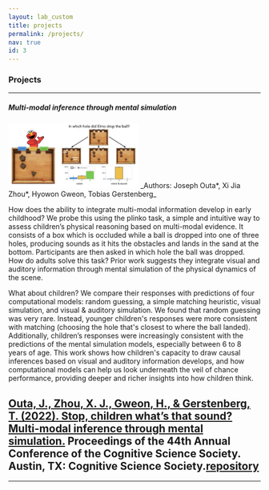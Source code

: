 ```yaml
---
layout: lab_custom
title: projects
permalink: /projects/
nav: true
id: 3
---
```


### __Projects__

---

##### __Multi-modal inference through mental simulation__
<img class="fig" src="/images/projects/plinko-kids.jpeg" width="260">
_Authors: Joseph Outa*, Xi Jia Zhou*, Hyowon Gweon, Tobias Gerstenberg_


How does the ability to integrate multi-modal information develop in early childhood? We probe this using the plinko task, a simple and intuitive way to assess children’s physical reasoning based on multi-modal evidence. It consists of a box which is occluded while a ball is dropped into one of three holes, producing sounds as it hits the obstacles and lands in the sand at the bottom. Participants are then asked in which hole the ball was dropped. How do adults solve this task? Prior work suggests they integrate visual and auditory information through mental simulation of the physical dynamics of the scene.

What about children? We compare their responses with predictions of four computational models: random guessing, a simple matching heuristic, visual simulation, and visual & auditory simulation. We found that random guessing was very rare. Instead, younger children's responses were more consistent with matching (choosing the hole that's closest to where the ball landed). Additionally, children’s responses were increasingly consistent with the predictions of the mental simulation models, especially between 6 to 8 years of age. This work shows how children's capacity to draw causal inferences based on visual and auditory information develops, and how computational models can help us look underneath the veil of chance performance, providing deeper and richer insights into how children think. 

[Outa, J., Zhou, X. J., Gweon, H., & Gerstenberg, T. (2022). Stop, children what’s that sound? Multi-modal inference through mental simulation.](https://escholarship.org/uc/item/0jb2c02j) Proceedings of the 44th Annual Conference of the Cognitive Science Society. Austin, TX: Cognitive Science Society.[repository](https://github.com/cicl-stanford/whats-that-sound)
---


---


